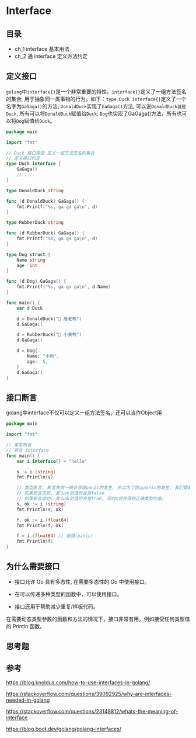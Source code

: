 # Interface



## 目录

- ch_1 interface 基本用法
- ch_2 通 interface 定义方法约定

## 定义接口

`golang`中`interface{}`是一个非常重要的特性，`interface{}`定义了一组方法签名的集合, 用于抽象同一类事物的行为。如下：`type Duck interface{}`定义了一个名字为`GaGaga()`的方法, `DonaldDuck`实现了`GaGaga()`方法, 可以说`DonaldDuck就是Duck`, 所有可以将`DonaldDuck`赋值给`Duck`;  `Dog`也实现了GaGaga()方法，所有也可以将`Dog`赋值给`Duck`。

```go
package main

import "fmt"

// Duck 接口类型 定义一组方法签名的集合
// 定义接口约定
type Duck interface {
	GaGaga()
	// ....
}

type DonaldDuck string

func (d DonaldDuck) GaGaga() {
	fmt.Printf("%s, ga ga ga\n", d)
}

type RubberDuck string

func (d RubberDuck) GaGaga() {
	fmt.Printf("%s, ga ga ga\n", d)
}

type Dog struct {
	Name string
	age  int
}

func (d Dog) GaGaga() {
	fmt.Printf("%s, ga ga ga\n", d.Name)
}

func main() {
	var d Duck

	d = DonaldDuck("🦆 唐老鸭")
	d.GaGaga()

	d = RubberDuck("🦆 小黄鸭")
	d.GaGaga()

	d = Dog{
		Name: "小狗",
		age:  5,
	}
	d.GaGaga()
}
```

## 接口断言

golang中interface不仅可以定义一组方法签名，还可以当作Object用

```go
package main

import "fmt"

// 类型断言
// 断言 interface
func main() {
	var i interface{} = "hello"

	s := i.(string)
	fmt.Println(s)

	// 类型断言, 断言失败一般会导致panic的发生, 所以为了防止panic的发生, 我们需要在断言前进行一定的判断。
	// 如果断言失败, 那么ok的值将会是false
	// 如果断言成功, 那么ok的值将会是true, 同时s将会得到正确类型的值。
	s, ok := i.(string)
	fmt.Println(s, ok)

	f, ok := i.(float64)
	fmt.Println(f, ok)

	f = i.(float64) // 报错(panic)
	fmt.Println(f)
}
```



## 为什么需要接口

- 接口允许 Go 具有多态性, 在需要多态性的 Go 中使用接口。
- 在可以传递多种类型的函数中，可以使用接口。

- 接口还用于帮助减少重复/样板代码。

在需要动态类型参数的函数和方法的情况下，接口非常有用，例如接受任何类型值的 Println 函数。



## 思考题



## 参考

https://blog.knoldus.com/how-to-use-interfaces-in-golang/

https://stackoverflow.com/questions/39092925/why-are-interfaces-needed-in-golang

https://stackoverflow.com/questions/23148812/whats-the-meaning-of-interface

https://blog.boot.dev/golang/golang-interfaces/

